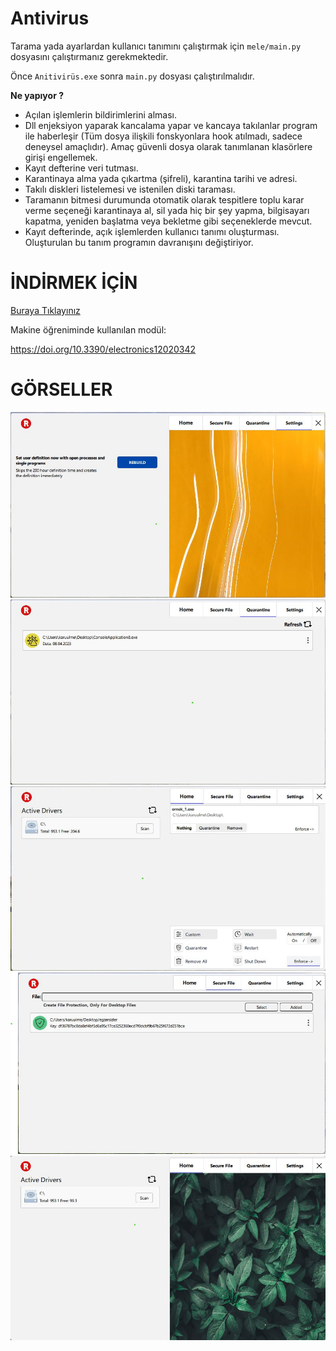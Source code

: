 # Antivirus

Tarama yada ayarlardan kullanıcı tanımını çalıştırmak için `mele/main.py` dosyasını çalıştırmanız gerekmektedir.

Önce `Anitivirüs.exe` sonra `main.py` dosyası çalıştırılmalıdır.



**Ne yapıyor ?**

- Açılan işlemlerin bildirimlerini alması.
- Dll enjeksiyon yaparak kancalama yapar ve kancaya takılanlar program ile haberleşir (Tüm dosya ilişkili fonskyonlara hook atılmadı, sadece deneysel amaçlıdır). Amaç güvenli dosya olarak tanımlanan klasörlere girişi engellemek.
- Kayıt defterine veri tutması.
- Karantinaya alma yada çıkartma (şifreli), karantina tarihi ve adresi.
- Takılı diskleri listelemesi ve istenilen diski taraması.
- Taramanın bitmesi durumunda otomatik olarak tespitlere toplu karar verme seçeneği karantinaya al, sil yada hiç bir şey yapma, bilgisayarı kapatma, yeniden başlatma veya bekletme gibi seçeneklerde mevcut.
- Kayıt defterinde, açık işlemlerden kullanıcı tanımı oluşturması. Oluşturulan bu tanım programın davranışını değiştiriyor.

# **İNDİRMEK İÇİN**
[Buraya Tıklayınız](https://github.com/Karuulme/antivirus/releases/tag/2023.1.0) 

Makine öğreniminde kullanılan modül:

https://doi.org/10.3390/electronics12020342


# **GÖRSELLER**
<img src="1689536717968.jpeg"  width="505"  />

<img src="1689536718308.jpeg"  width="505"  />

<img src="1689536718325.jpeg"  width="505"  />

<img src="1689536718425.jpeg"  width="505"  />

<img src="1689536718917.jpeg"  width="505"  />

